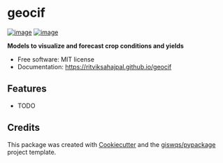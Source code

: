 # geocif


[![image](https://img.shields.io/pypi/v/geocif.svg)](https://pypi.python.org/pypi/geocif)
[![image](https://img.shields.io/conda/vn/conda-forge/geocif.svg)](https://anaconda.org/conda-forge/geocif)


**Models to visualize and forecast crop conditions and yields**


-   Free software: MIT license
-   Documentation: https://ritviksahajpal.github.io/geocif
    

## Features

-   TODO

## Credits

This package was created with [Cookiecutter](https://github.com/cookiecutter/cookiecutter) and the [giswqs/pypackage](https://github.com/giswqs/pypackage) project template.
